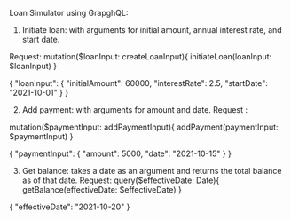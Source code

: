 Loan Simulator using GrapghQL:

1. Initiate loan: with arguments for initial amount, annual interest rate, and start date.

Request:
mutation($loanInput: createLoanInput){
  initiateLoan(loanInput: $loanInput)
}

{
  "loanInput": {
    "initialAmount": 60000,
    "interestRate": 2.5,
    "startDate": "2021-10-01"
  }
}

2. Add payment: with arguments for amount and date.
Request : 

mutation($paymentInput: addPaymentInput){
  addPayment(paymentInput: $paymentInput)
}


{
  "paymentInput": {
    "amount": 5000,
    "date": "2021-10-15"
  }
}



3. Get balance: takes a date as an argument and returns the total balance as of that date.
Request: 
query($effectiveDate: Date){
  getBalance(effectiveDate: $effectiveDate) 
}

{
  "effectiveDate": "2021-10-20"
}

